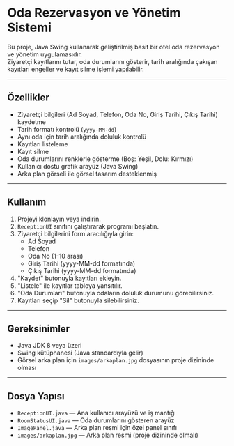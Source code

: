 # Oda Rezervasyon ve Yönetim Sistemi

Bu proje, Java Swing kullanarak geliştirilmiş basit bir otel oda rezervasyon ve yönetim uygulamasıdır.  
Ziyaretçi kayıtlarını tutar, oda durumlarını gösterir, tarih aralığında çakışan kayıtları engeller ve kayıt silme işlemi yapılabilir.

---

## Özellikler

- Ziyaretçi bilgileri (Ad Soyad, Telefon, Oda No, Giriş Tarihi, Çıkış Tarihi) kaydetme  
- Tarih formatı kontrolü (`yyyy-MM-dd`)  
- Aynı oda için tarih aralığında doluluk kontrolü  
- Kayıtları listeleme  
- Kayıt silme  
- Oda durumlarını renklerle gösterme (Boş: Yeşil, Dolu: Kırmızı)  
- Kullanıcı dostu grafik arayüz (Java Swing)  
- Arka plan görseli ile görsel tasarım desteklenmiş

---

## Kullanım

1. Projeyi klonlayın veya indirin.  
2. `ReceptionUI` sınıfını çalıştırarak programı başlatın.  
3. Ziyaretçi bilgilerini form aracılığıyla girin:  
   - Ad Soyad  
   - Telefon  
   - Oda No (1-10 arası)  
   - Giriş Tarihi (yyyy-MM-dd formatında)  
   - Çıkış Tarihi (yyyy-MM-dd formatında)  
4. "Kaydet" butonuyla kayıtları ekleyin.  
5. "Listele" ile kayıtlar tabloya yansıtılır.  
6. "Oda Durumları" butonuyla odaların doluluk durumunu görebilirsiniz.  
7. Kayıtları seçip "Sil" butonuyla silebilirsiniz.

---

## Gereksinimler

- Java JDK 8 veya üzeri  
- Swing kütüphanesi (Java standardıyla gelir)  
- Görsel arka plan için `images/arkaplan.jpg` dosyasının proje dizininde olması

---

## Dosya Yapısı

- `ReceptionUI.java` — Ana kullanıcı arayüzü ve iş mantığı  
- `RoomStatusUI.java` — Oda durumlarını gösteren arayüz  
- `ImagePanel.java` — Arka plan resmi için özel panel sınıfı  
- `images/arkaplan.jpg` — Arka plan resmi (proje dizininde olmalı)



